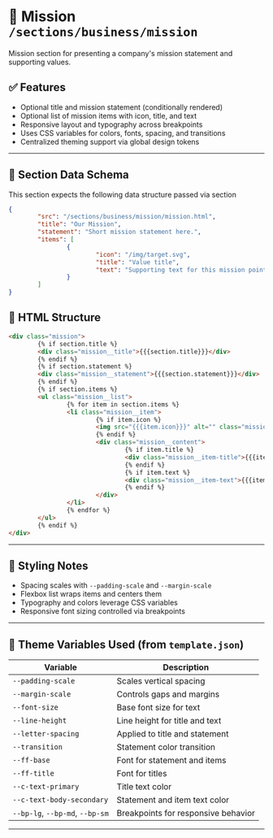 # 📂 Mission `/sections/business/mission`

Mission section for presenting a company's mission statement and supporting values.

## ✅ Features

-   Optional title and mission statement (conditionally rendered)
-   Optional list of mission items with icon, title, and text
-   Responsive layout and typography across breakpoints
-   Uses CSS variables for colors, fonts, spacing, and transitions
-   Centralized theming support via global design tokens

---

## 🧾 Section Data Schema

This section expects the following data structure passed via section

```json
{
        "src": "/sections/business/mission/mission.html",
        "title": "Our Mission",
        "statement": "Short mission statement here.",
        "items": [
                {
                        "icon": "/img/target.svg",
                        "title": "Value title",
                        "text": "Supporting text for this mission point"
                }
        ]
}
```

## 🧱 HTML Structure

```html
<div class="mission">
        {% if section.title %}
        <div class="mission__title">{{{section.title}}}</div>
        {% endif %}
        {% if section.statement %}
        <div class="mission__statement">{{{section.statement}}}</div>
        {% endif %}
        {% if section.items %}
        <ul class="mission__list">
                {% for item in section.items %}
                <li class="mission__item">
                        {% if item.icon %}
                        <img src="{{{item.icon}}}" alt="" class="mission__icon" />
                        {% endif %}
                        <div class="mission__content">
                                {% if item.title %}
                                <div class="mission__item-title">{{{item.title}}}</div>
                                {% endif %}
                                {% if item.text %}
                                <div class="mission__item-text">{{{item.text}}}</div>
                                {% endif %}
                        </div>
                </li>
                {% endfor %}
        </ul>
        {% endif %}
</div>
```

---

## 🎨 Styling Notes

-   Spacing scales with `--padding-scale` and `--margin-scale`
-   Flexbox list wraps items and centers them
-   Typography and colors leverage CSS variables
-   Responsive font sizing controlled via breakpoints

---

## 🧩 Theme Variables Used (from `template.json`)

| Variable | Description |
| --- | --- |
| `--padding-scale` | Scales vertical spacing |
| `--margin-scale` | Controls gaps and margins |
| `--font-size` | Base font size for text |
| `--line-height` | Line height for title and text |
| `--letter-spacing` | Applied to title and statement |
| `--transition` | Statement color transition |
| `--ff-base` | Font for statement and items |
| `--ff-title` | Font for titles |
| `--c-text-primary` | Title text color |
| `--c-text-body-secondary` | Statement and item text color |
| `--bp-lg`, `--bp-md`, `--bp-sm` | Breakpoints for responsive behavior |

---
